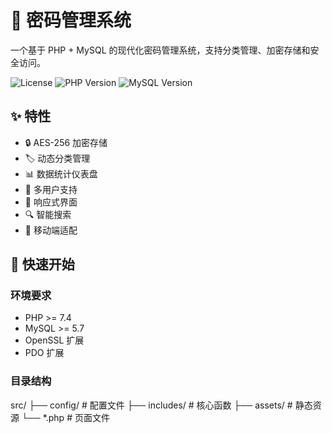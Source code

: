 # 🔐 密码管理系统

一个基于 PHP + MySQL 的现代化密码管理系统，支持分类管理、加密存储和安全访问。

![License](https://img.shields.io/badge/license-MIT-blue.svg)
![PHP Version](https://img.shields.io/badge/php-%3E%3D7.4-green.svg)
![MySQL Version](https://img.shields.io/badge/mysql-%3E%3D5.7-orange.svg)

## ✨ 特性

- 🔒 AES-256 加密存储
- 🏷️ 动态分类管理
- 📊 数据统计仪表盘
- 👥 多用户支持
- 🎨 响应式界面
- 🔍 智能搜索
- 📱 移动端适配

## 🚀 快速开始

### 环境要求

- PHP >= 7.4
- MySQL >= 5.7
- OpenSSL 扩展
- PDO 扩展

### 目录结构
src/
├── config/     # 配置文件
├── includes/   # 核心函数
├── assets/     # 静态资源
└── *.php       # 页面文件

